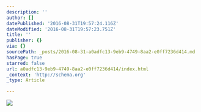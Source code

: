 ```yaml
---
description: ''
author: []
datePublished: '2016-08-31T19:57:24.116Z'
dateModified: '2016-08-31T19:57:23.751Z'
title: ''
publisher: {}
via: {}
sourcePath: _posts/2016-08-31-a0adfc13-9eb9-4749-8aa2-e0ff7236d414.md
hasPage: true
starred: false
url: a0adfc13-9eb9-4749-8aa2-e0ff7236d414/index.html
_context: 'http://schema.org'
_type: Article

---
```

![](https://the-grid-user-content.s3-us-west-2.amazonaws.com/3ed52ad7-1349-437a-b51d-e3d17cb06362.jpg)
